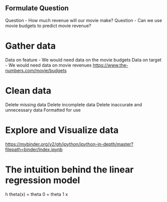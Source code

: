 ## Formulate Question

Question - How much revenue will our movie make?
Question - Can we use movie budgets to predict movie revenue?

# Gather data
Data on feature - We would need data on the movie budgets
Data on target - We would need data on movie revenues
https://www.the-numbers.com/movie/budgets

# Clean data
Delete missing data
Delete incomplete data
Delete inaccurate and unnecessary data
Formatted for use

# Explore and Visualize data
https://mybinder.org/v2/gh/ipython/ipython-in-depth/master?filepath=binder/Index.ipynb

# The intuition behind the linear regression model
h theta(x) = theta 0 + theta 1 x